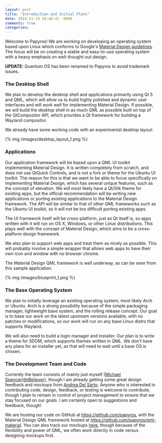 ```yaml
---
layout: post
title: "Introduction and Initial Plans"
date: 2014-11-19 18:48:41 -0600
comments: true
categories:
---
```


Welcome to Papyros! We are working on developing an operating system based upon Linux which conforms to Google's [Material Design guidelines](http://google.com/design/). The focus will be on creating a stable and easy-to-use operating system with a heavy emphasis on well-thought-out design.

**UPDATE:** Quantum OS has been renamed to Papyros to avoid trademark issues.

### The Desktop Shell

We plan to develop the desktop shell and applications primarily using Qt 5 and QML, which will allow us to build highly polished and dynamic user interfaces and will work well for implementing Material Design. If possible, we will build the desktop shell in as much QML as possible built on top of the QtCompositor API, which provides a Qt framework for building a Wayland compositor.

We already have some working code with an experimental desktop layout:

{% img /images/desktop_layout_1.png %}

### Applications

Our application framework will be based upon a QML UI toolkit implementing Material Design. It is written completely from scratch, and does not use QtQuick Controls, and is not a fork or theme for the Ubuntu UI toolkit. The reason for this is that we want to be able to focus specifically on implementing Material Design, which has several unique features, such as the concept of elevation. We will most likely have a Qt/Gtk theme for existing apps, but the official recommendation will be writing new applications or porting existing applications to the Material Design framework. The API will be similar to that of other QML frameworks such as the Ubuntu UI toolkit, so it will not be too difficult porting existing apps.

The UI framework itself will be cross-platform, just as Qt itself is, so apps written with it will run on OS X, Windows, or other Linux distributions. This plays well with the concept of Material Design, which aims to be a cross-platform design framework.

We also plan to support web apps and treat them as nicely as possible. This will probably involve a simple wrapper that allows web apps to have their own icon and window with no browser chrome.

The Material Design QML framework is well underway, as can be seen from this sample application:

{% img /images/blueprint_1.png %}

### The Base Operating System

We plan to initially leverage an existing operating system, most likely Arch or Ubuntu. Arch is a strong possibility because of the simple packaging manager, lightweight base system, and the rolling release concept. Our goal is to base our work on the latest upstream versions available, with no patches or modifications, so our work will run on any base Linux distro that supports Wayland.

We will also need to build a login manager and installer. Our plan is to write a theme for SDDM, which supports themes written in QML. We don't have any plans for an installer yet, as that will need to wait until a base OS is chosen.


### The Development Team and Code

Currently the team consists of mainly just myself ([Michael Spencer](https://plus.google.com/u/0/+MichaelSpencer)/[@iBeliever](https://github.com/iBeliever)), though I am already getting some great design feedback and mockups from [Andrea Del Sarto](https://plus.google.com/u/0/+AndreaDelSarto88). Anyone who is interested in contributing code, design, feedback, or testing is welcome to contribute, though I plan to remain in control of project management to ensure that we stay focused on our goals. I am certainly open to suggestions and feedback, though!

We are hosting our code on GitHub at <https://github.com/papyros>, with the Material Design QML framework hosted at <https://github.com/papyros/qml-material>. You can also track our mockups [here](https://github.com/papyros/mockups), though because of the flexibility and power of QML, we often work directly in code versus designing mockups first.
